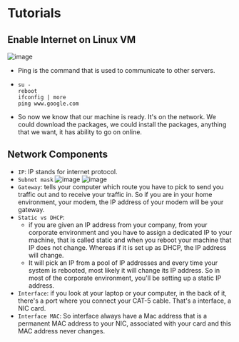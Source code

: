 # Tutorials
## Enable Internet on Linux VM
![image](https://github.com/hieunguyen0202/Udemy-Course-Training/assets/98166568/e632c217-45d5-4735-a6b9-cba07afe4ece)
- Ping is the command that is used to communicate to other servers.
- ```
  su -
  reboot
  ifconfig | more
  ping www.google.com
  ```
- So now we know that our machine is ready. It's on the network. We could download the packages, we could install the packages, anything that we want, it has ability to go on online.
## Network Components
- `IP`: IP stands for internet protocol.
- `Subnet mask`
  ![image](https://github.com/hieunguyen0202/Udemy-Course-Training/assets/98166568/f16cd5da-7164-438a-9353-03235ecc37d6)
  ![image](https://github.com/hieunguyen0202/Udemy-Course-Training/assets/98166568/4f7d34a1-4ce7-46a4-b812-f674cbd97038)
- `Gateway`: tells your computer which route you have to pick to send you traffic out and to receive your traffic in. So if you are in your home environment, your modem, the IP address of your modem will be your gateway.
- `Static vs DHCP`:
    -  if you are given an IP address from your company, from your corporate environment and you have to assign a dedicated IP to your machine, that is called static and when you reboot your machine that IP does not change. Whereas if it is set up as DHCP, the IP address will change.
    -  It will pick an IP from a pool of IP addresses and every time your system is rebooted, most likely it will change its IP address. So in most of the corporate environment, you'll be setting up a static IP address.
- `Interface`: if you look at your laptop or your computer, in the back of it, there's a port where you connect your CAT-5 cable. That's a interface, a NIC card.
- `Interface MAC`: So interface always have a Mac address that is a permanent MAC address to your NIC, associated with your card and this MAC address never changes.
